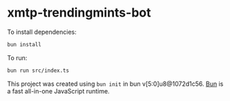 # xmtp-trendingmints-bot

To install dependencies:

```bash
bun install
```

To run:

```bash
bun run src/index.ts
```

This project was created using `bun init` in bun v[5:0]u8@1072d1c56. [Bun](https://bun.sh) is a fast all-in-one JavaScript runtime.
